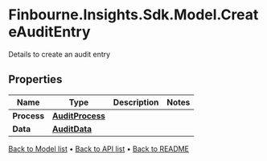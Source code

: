 # Finbourne.Insights.Sdk.Model.CreateAuditEntry
Details to create an audit entry

## Properties

Name | Type | Description | Notes
------------ | ------------- | ------------- | -------------
**Process** | [**AuditProcess**](AuditProcess.md) |  | 
**Data** | [**AuditData**](AuditData.md) |  | 

[Back to Model list](../README.md#documentation-for-models) &#8226; [Back to API list](../README.md#documentation-for-api-endpoints) &#8226; [Back to README](../README.md)

